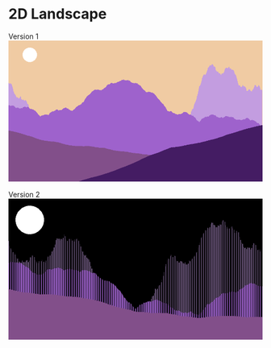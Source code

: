 # 2D Landscape

Version 1
![Version 1 Day](Landscape.png)


Version 2
![Version 2 Night](Landscape1.png)
